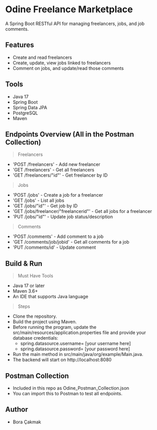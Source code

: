 # Odine Freelance Marketplace

A Spring Boot RESTful API for managing freelancers, jobs, and job comments.

## Features

-  Create and read freelancers
-  Create, update, view jobs linked to freelancers
-  Comment on jobs, and update/read those comments

## Tools

- Java 17
- Spring Boot
- Spring Data JPA
- PostgreSQL
- Maven

## Endpoints Overview (All in the Postman Collection)

> Freelancers
- 'POST /freelancers' - Add new freelancer
- 'GET /freelancers' - Get all freelancers
- 'GET /freelancers/"id"' - Get freelancer by ID

> Jobs
- 'POST /jobs' - Create a job for a freelancer
- 'GET /jobs' - List all jobs
- 'GET /jobs/"id"' - Get job by ID
- 'GET /jobs/freelancer/"freelancerid"' - Get all jobs for a freelancer
- 'PUT /jobs/"id"' - Update job status/description

> Comments
- 'POST /comments' - Add comment to a job
- 'GET /comments/job/jobid' - Get all comments for a job
- 'PUT /comments/id' - Update comment

## Build & Run

> Must Have Tools
- Java 17 or later
- Maven 3.6+
- An IDE that supports Java language

> Steps
- Clone the repository.
- Build the project using Maven.
- Before running the program, update the src/main/resources/application.properties file and provide your database credentials:
    - spring.datasource.username= [your username here]
    - spring.datasource.password= [your password here]
- Run the main method in src/main/java/org/example/Main.java.
- The backend will start on http://localhost:8080

## Postman Collection

- Included in this repo as Odine_Postman_Collection.json
- You can import this to Postman to test all endpoints.


## Author
- Bora Çakmak
